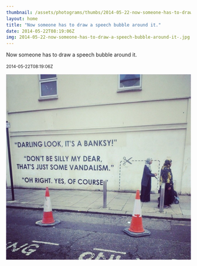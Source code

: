 ```yaml
---
thumbnail: /assets/photograms/thumbs/2014-05-22-now-someone-has-to-draw-a-speech-bubble-around-it-.jpg
layout: home
title: "Now someone has to draw a speech bubble around it."
date: 2014-05-22T08:19:06Z
img: 2014-05-22-now-someone-has-to-draw-a-speech-bubble-around-it-.jpg
---
```


Now someone has to draw a speech bubble around it.

<small>2014-05-22T08:19:06Z</small>

![Now someone has to draw a speech bubble around it.](2014-05-22-now-someone-has-to-draw-a-speech-bubble-around-it-.jpg)

